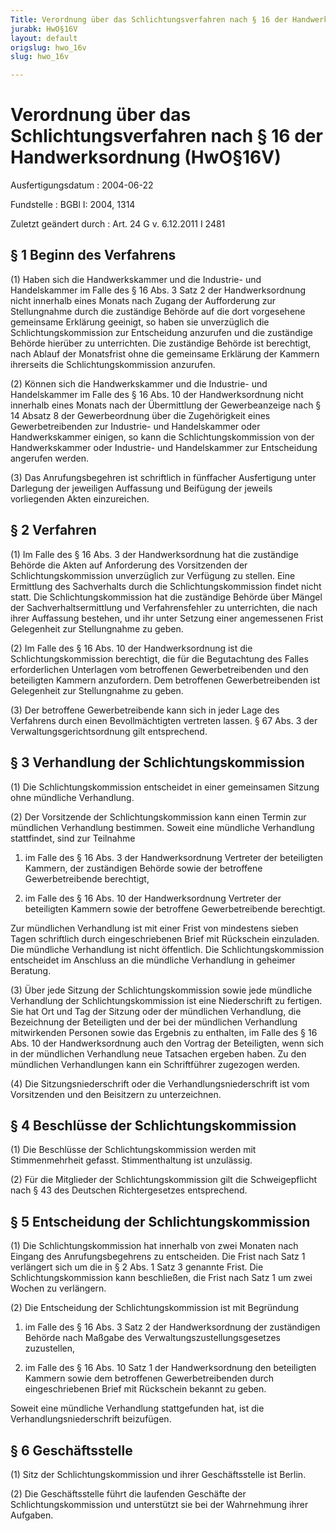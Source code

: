 ```yaml
---
Title: Verordnung über das Schlichtungsverfahren nach § 16 der Handwerksordnung
jurabk: HwO§16V
layout: default
origslug: hwo_16v
slug: hwo_16v

---
```


# Verordnung über das Schlichtungsverfahren nach § 16 der Handwerksordnung (HwO§16V)

Ausfertigungsdatum
:   2004-06-22

Fundstelle
:   BGBl I: 2004, 1314

Zuletzt geändert durch
:   Art. 24 G v. 6.12.2011 I 2481

## § 1 Beginn des Verfahrens

(1) Haben sich die Handwerkskammer und die Industrie- und
Handelskammer im Falle des § 16 Abs. 3 Satz 2 der Handwerksordnung
nicht innerhalb eines Monats nach Zugang der Aufforderung zur
Stellungnahme durch die zuständige Behörde auf die dort vorgesehene
gemeinsame Erklärung geeinigt, so haben sie unverzüglich die
Schlichtungskommission zur Entscheidung anzurufen und die zuständige
Behörde hierüber zu unterrichten. Die zuständige Behörde ist
berechtigt, nach Ablauf der Monatsfrist ohne die gemeinsame Erklärung
der Kammern ihrerseits die Schlichtungskommission anzurufen.

(2) Können sich die Handwerkskammer und die Industrie- und
Handelskammer im Falle des § 16 Abs. 10 der Handwerksordnung nicht
innerhalb eines Monats nach der Übermittlung der Gewerbeanzeige nach §
14 Absatz 8 der Gewerbeordnung über die Zugehörigkeit eines
Gewerbetreibenden zur Industrie- und Handelskammer oder
Handwerkskammer einigen, so kann die Schlichtungskommission von der
Handwerkskammer oder Industrie- und Handelskammer zur Entscheidung
angerufen werden.

(3) Das Anrufungsbegehren ist schriftlich in fünffacher Ausfertigung
unter Darlegung der jeweiligen Auffassung und Beifügung der jeweils
vorliegenden Akten einzureichen.

## § 2 Verfahren

(1) Im Falle des § 16 Abs. 3 der Handwerksordnung hat die zuständige
Behörde die Akten auf Anforderung des Vorsitzenden der
Schlichtungskommission unverzüglich zur Verfügung zu stellen. Eine
Ermittlung des Sachverhalts durch die Schlichtungskommission findet
nicht statt. Die Schlichtungskommission hat die zuständige Behörde
über Mängel der Sachverhaltsermittlung und Verfahrensfehler zu
unterrichten, die nach ihrer Auffassung bestehen, und ihr unter
Setzung einer angemessenen Frist Gelegenheit zur Stellungnahme zu
geben.

(2) Im Falle des § 16 Abs. 10 der Handwerksordnung ist die
Schlichtungskommission berechtigt, die für die Begutachtung des Falles
erforderlichen Unterlagen vom betroffenen Gewerbetreibenden und den
beteiligten Kammern anzufordern. Dem betroffenen Gewerbetreibenden ist
Gelegenheit zur Stellungnahme zu geben.

(3) Der betroffene Gewerbetreibende kann sich in jeder Lage des
Verfahrens durch einen Bevollmächtigten vertreten lassen. § 67 Abs. 3
der Verwaltungsgerichtsordnung gilt entsprechend.

## § 3 Verhandlung der Schlichtungskommission

(1) Die Schlichtungskommission entscheidet in einer gemeinsamen
Sitzung ohne mündliche Verhandlung.

(2) Der Vorsitzende der Schlichtungskommission kann einen Termin zur
mündlichen Verhandlung bestimmen. Soweit eine mündliche Verhandlung
stattfindet, sind zur Teilnahme

1.  im Falle des § 16 Abs. 3 der Handwerksordnung Vertreter der
    beteiligten Kammern, der zuständigen Behörde sowie der betroffene
    Gewerbetreibende berechtigt,


2.  im Falle des § 16 Abs. 10 der Handwerksordnung Vertreter der
    beteiligten Kammern sowie der betroffene Gewerbetreibende berechtigt.



Zur mündlichen Verhandlung ist mit einer Frist von mindestens sieben
Tagen schriftlich durch eingeschriebenen Brief mit Rückschein
einzuladen. Die mündliche Verhandlung ist nicht öffentlich. Die
Schlichtungskommission entscheidet im Anschluss an die mündliche
Verhandlung in geheimer Beratung.

(3) Über jede Sitzung der Schlichtungskommission sowie jede mündliche
Verhandlung der Schlichtungskommission ist eine Niederschrift zu
fertigen. Sie hat Ort und Tag der Sitzung oder der mündlichen
Verhandlung, die Bezeichnung der Beteiligten und der bei der
mündlichen Verhandlung mitwirkenden Personen sowie das Ergebnis zu
enthalten, im Falle des  § 16 Abs. 10 der Handwerksordnung auch den
Vortrag der Beteiligten, wenn sich in der mündlichen Verhandlung neue
Tatsachen ergeben haben. Zu den mündlichen Verhandlungen kann ein
Schriftführer zugezogen werden.

(4) Die Sitzungsniederschrift oder die Verhandlungsniederschrift ist
vom Vorsitzenden und den Beisitzern zu unterzeichnen.

## § 4 Beschlüsse der Schlichtungskommission

(1) Die Beschlüsse der Schlichtungskommission werden mit
Stimmenmehrheit gefasst. Stimmenthaltung ist unzulässig.

(2) Für die Mitglieder der Schlichtungskommission gilt die
Schweigepflicht nach § 43 des Deutschen Richtergesetzes entsprechend.

## § 5 Entscheidung der Schlichtungskommission

(1) Die Schlichtungskommission hat innerhalb von zwei Monaten nach
Eingang des Anrufungsbegehrens zu entscheiden. Die Frist nach Satz 1
verlängert sich um die in § 2 Abs. 1 Satz 3 genannte Frist. Die
Schlichtungskommission kann beschließen, die Frist nach Satz 1 um zwei
Wochen zu verlängern.

(2) Die Entscheidung der Schlichtungskommission ist mit Begründung

1.  im Falle des § 16 Abs. 3 Satz 2 der Handwerksordnung der zuständigen
    Behörde nach Maßgabe des Verwaltungszustellungsgesetzes zuzustellen,


2.  im Falle des § 16 Abs. 10 Satz 1 der Handwerksordnung den beteiligten
    Kammern sowie dem betroffenen Gewerbetreibenden durch eingeschriebenen
    Brief mit Rückschein bekannt zu geben.



Soweit eine mündliche Verhandlung stattgefunden hat, ist die
Verhandlungsniederschrift beizufügen.

## § 6 Geschäftsstelle

(1) Sitz der Schlichtungskommission und ihrer Geschäftsstelle ist
Berlin.

(2) Die Geschäftsstelle führt die laufenden Geschäfte der
Schlichtungskommission und unterstützt sie bei der Wahrnehmung ihrer
Aufgaben.

